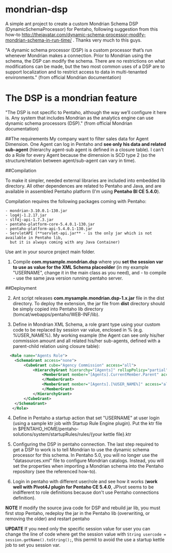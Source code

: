 # mondrian-dsp
A simple ant project to create a custom Mondrian Schema DSP (DynamicSchemaProcessor) for Pentaho, following suggestion from
this how-to http://thejavatar.com/dynamic-schema-processor-modify-mondrian-schema-in-run-time/ .
Thanks very much to this guys.

"A dynamic schema processor (DSP) is a custom processor that’s run whenever Mondrian makes a connection. Prior to Mondrian using the schema, the DSP can modify the schema. 
There are no restrictions on what modifications can be made, but the two most common uses of a DSP are to support localization and to restrict access to data in multi-tenanted environments." (from official Mondrian documentation) 

The DSP is a mondrian feature 
=============================
"The DSP is not specific to Pentaho, although the way we’ll configure it here is. Any system that includes Mondrian as the analytics engine can use dynamic schema processors (DSP)." (from official Mondrian documentation)

##The requirements 
My company want to filter sales data for Agent Dimension. One Agent can log in Pentaho and **see only his data and related sub-agent** (hierarchy agent-sub agent is defined in a closure table). I can't do a Role for every Agent because the dimension is SCD type 2 (so the structure/relation between agent/sub-agent can vary in time).

##Compilation

To make it simpler, needed external libraries are included into embedded lib directory. 
All other dependences are related to Pentaho and Java, and are available in assembled Pentaho platform (I'm using **Pentaho BI CE 5.4.0**). 

Compilation requires the following packages coming with Pentaho: 

	- mondrian-3.10.0.1-130.jar
    - log4j-1.2.17.jar
    - slf4j-api-1.7.3.jar 
    - pentaho-platform-core-5.4.0.1-130.jar
	- pentaho-platform-api-5.4.0.1-130.jar
	- ServletAPI (**servlet-api.jar** - is the only jar which is not available in Pentaho lib, 
	  but it is always coming with any Java Container)

Use ant in your source project main folder. 

1. Compile **com.mysample.mondrian.dsp** where you **set the session var to use as value for the XML Schema placeolder** (in my example "USERNAME", change it in the main class as you need), and - to compile - use the same java version running pentaho server.

##Deployment

2. Ant script releases **com.mysample.mondrian.dsp-1.x.jar** file in the dist directory. To deploy the extension, the jar file from **dist** directory should be simply copied into Pentaho lib directory (tomcat/webapps/pentaho/WEB-INF/lib). 

3. Define in Mondrian XML Schema, a role grant type using your custom code to be replaced by session var value, enclosed in % (e.g. %USER_NAME%). My working example (the Agent can see only his/her commission amount and all related his/her sub-agents, defined with a parent-child relation using closure table):
```xml
  <Role name="Agents Role">
    <SchemaGrant access="none">
        <CubeGrant cube="Agency Commission" access="all">
            <HierarchyGrant hierarchy="[Agents]" rollupPolicy="partial" access="custom">
                <MemberGrant member="[Agents].CurrentMember.Parent" access="none">
                </MemberGrant>
                <MemberGrant member="[Agents].[%USER_NAME%]" access="all">
                </MemberGrant>
            </HierarchyGrant>
        </CubeGrant>
    </SchemaGrant>
   </Role>
```

4. Define in Pentaho a startup action that set "USERNAME" at user login (using a sample ktr job with Startup Rule Engine plugin).
   Put the ktr file in $PENTAHO_HOME/pentaho-solutions/system/startupRules/rules/{your kettle file}.ktr
	
5. Configuring the DSP in pentaho connection.
   The last step required to get a DSP to work is to tell Mondrian to use the dynamic schema processor for this schema.
   In Pentaho 5.0, you will no longer use the "datasources.xml" file to configure Mondrian catalogs. Instead, you will set 
   the properties when importing a Mondrian schema into the Pentaho repository (see the referenced how-to).

6. Login in pentaho with different user/role and see how it works (**work well with Pivot4J plugin for Pentaho CE 5.4.0**, JPivot seems to be indifferent to role definitions because don't use Pentaho connections definition).

**NOTE**
If modify the source java code for DSP and rebuild jar lib, you must first stop Pentaho, redeploy the jar in the Pentaho lib (overwriting, or removing the older) and restart pentaho

**UPDATE**
If you need only the specific session value for user you can change the line of code where get the session value with
`String usercode = session.getName().toString();`, this permit to avoid the use a startup kettle job to set you session var.


